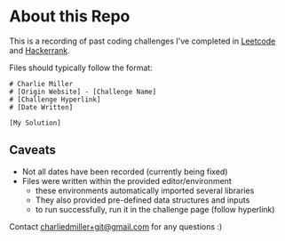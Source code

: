 # About this Repo

This is a recording of past coding challenges I've completed in [Leetcode](https://leetcode.com/cglitcher/) and [Hackerrank](https://www.hackerrank.com/cglitcher).

Files should typically follow the format:

    # Charlie Miller
    # [Origin Website] - [Challenge Name]
    # [Challenge Hyperlink]
    # [Date Written]
     
    [My Solution]


## Caveats

 - Not all dates have been recorded (currently being fixed)
 - Files were written within the provided editor/environment
   - these environments automatically imported several libraries
   - They also provided pre-defined data structures and inputs
   - to run successfully, run it in the challenge page (follow hyperlink)
 
Contact charliedmiller+git@gmail.com for any questions :)